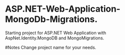 # ASP.NET-Web-Application-MongoDb-Migrations.
Starting project for ASP.NET Web Application  with AspNet.Identity.MongoDB and MongoMigrations.

#Notes
Change project name for your needs.
